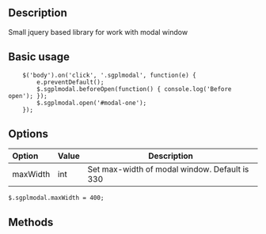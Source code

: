 ## Description

Small jquery based library for work with modal window

## Basic usage

```$(document).ready(function(){
    $('body').on('click', '.sgplmodal', function(e) {
        e.preventDefault();
        $.sgplmodal.beforeOpen(function() { console.log('Before open'); });
        $.sgplmodal.open('#modal-one');
    });
```

## Options

Option    | Value | Description
:-------- | ----- | -------------------------------------------
maxWidth | int | Set max-width of modal window. Default is 330

`$.sgplmodal.maxWidth = 400;`

## Methods


